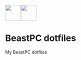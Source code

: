 <img src="https://www.gentoo.org/assets/img/logo/gentoo-logo.png" height="50px"><img src="http://cdn.onlinewebfonts.com/svg/img_201905.png" height="50px">
# BeastPC dotfiles
My BeastPC dotfiles
